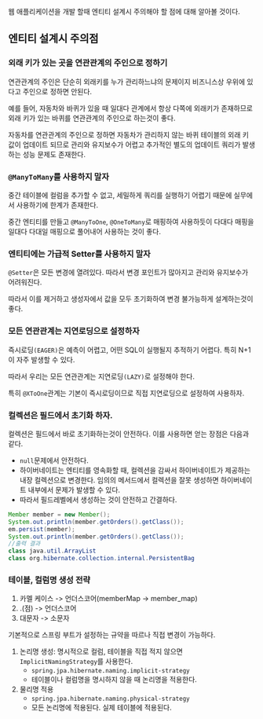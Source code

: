 웹 애플리케이션을 개발 할때 엔티티 설계시 주의해야 할 점에 대해 알아볼 것이다.

## 엔티티 설계시 주의점

### 외래 키가 있는 곳을 연관관계의 주인으로 정하기

연관관계의 주인은 단순히 외래키를 누가 관리하느냐의 문제이지 비즈니스상 우위에 있다고 주인으로 정하면 안된다.

예를 들어, 자동차와 바퀴가 있을 때 일대다 관계에서 항상 다쪽에 외래키가 존재하므로 외래 키가 있는 바퀴를 연관관계의 주인으로 하는것이 좋다.

자동차를 연관관계의 주인으로 정하면 자동차가 관리하지 않는 바퀴 테이블의 외래 키 값이 업데이트 되므로 관리와 유지보수가 어렵고 추가적인 별도의 업데이트 쿼리가 발생하는 성능 문제도 존재한다.

### `@ManyToMany`를 사용하지 말자
중간 테이블에 컬럼을 추가할 수 없고, 세밀하게 쿼리를 실행하기 어렵기 때문에 실무에서 사용하기에 한계가 존재한다.

중간 엔티티를 만들고 `@ManyToOne`, `@OneToMany`로 매핑하여 사용하듯이 다대다 매핑을 일대다 다대일 매핑으로 풀어내어 사용하는 것이 좋다.

### 엔티티에는 가급적 Setter를 사용하지 말자
`@Setter`은 모든 변경에 열려있다. 따라서 변경 포인트가 많아지고 관리와 유지보수가 어려워진다.

따라서 이를 제거하고 생성자에서 값을 모두 초기화하여 변경 불가능하게 설계하는것이 좋다.

### 모든 연관관계는 지연로딩으로 설정하자
즉시로딩`(EAGER)`은 예측이 어렵고, 어떤 SQL이 실행될지 추적하기 어렵다. 특히 N+1이 자주 발생할 수 있다.

따라서 우리는 모든 연관관계는 지연로딩`(LAZY)`로 설정해야 한다.

특히 `@XToOne`관계는 기본이 즉시로딩이므로 직접 지연로딩으로 설정하여 사용하자.

### 컬렉션은 필드에서 초기화 하자.
컬렉션은 필드에서 바로 초기화하는것이 안전하다. 이를 사용하면 얻는 장점은 다음과 같다.
- `null`문제에서 안전하다.
- 하이버네이트는 엔티티를 영속화할 때, 컬렉션을 감싸서 하이버네이트가 제공하는 내장 컬렉션으로 변경한다. 임의의 메서드에서 컬렉션을 잘못 생성하면 하이버네이트 내부에서 문제가 발생할 수 있다.
- 따라서 필드레벨에서 생성하는 것이 안전하고 간결하다.

```java
Member member = new Member();
System.out.println(member.getOrders().getClass());
em.persist(member);
System.out.println(member.getOrders().getClass());
//출력 결과
class java.util.ArrayList
class org.hibernate.collection.internal.PersistentBag
```

### 테이블, 컬럼명 생성 전략
1. 카멜 케이스 -> 언더스코어(memberMap -> member_map)
2. .(점) -> 언더스코어
3. 대문자 -> 소문자

기본적으로 스프링 부트가 설정하는 규약을 따르나 직접 변경이 가능하다.

1. 논리명 생성: 명시적으로 컬럼, 테이블을 직접 적지 않으면 `ImplicitNamingStrategy`를 사용한다. 
    - `spring.jpa.hibernate.naming.implicit-strategy`
    - 테이블이나 컬럼명을 명시하지 않을 때 논리명을 적용한다.
2. 물리명 적용
    - `spring.jpa.hibernate.naming.physical-strategy`
    - 모든 논리명에 적용된다. 실제 테이블에 적용된다. 
